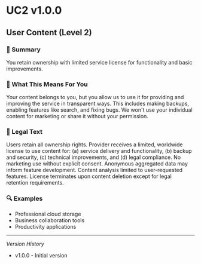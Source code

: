 # UC2 v1.0.0

## User Content (Level 2)

### 📌 Summary
You retain ownership with limited service license for functionality and basic improvements.

### 👤 What This Means For You
Your content belongs to you, but you allow us to use it for providing and improving the service in transparent ways. This includes making backups, enabling features like search, and fixing bugs. We won't use your individual content for marketing or share it without your permission.

### 📜 Legal Text
Users retain all ownership rights. Provider receives a limited, worldwide license to use content for: (a) service delivery and functionality, (b) backup and security, (c) technical improvements, and (d) legal compliance. No marketing use without explicit consent. Anonymous aggregated data may inform feature development. Content analysis limited to user-requested features. License terminates upon content deletion except for legal retention requirements.

### 🔍 Examples
- Professional cloud storage
- Business collaboration tools
- Productivity applications

---
*Version History*
- v1.0.0 - Initial version